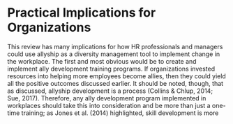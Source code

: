 # Practical Implications for Organizations

This review has many implications for how HR professionals and managers could use allyship as a diversity management tool to implement change in the workplace. The first and most obvious would be to create and implement ally development training programs. If organizations invested resources into helping more employees become allies, then they could yield all the positive outcomes discussed earlier. It should be noted, though, that as discussed, allyship development is a process (Collins & Chlup, 2014; Sue, 2017). Therefore, any ally development program implemented in workplaces should take this into consideration and be more than just a one-time training; as Jones et al. (2014) highlighted, skill development is more